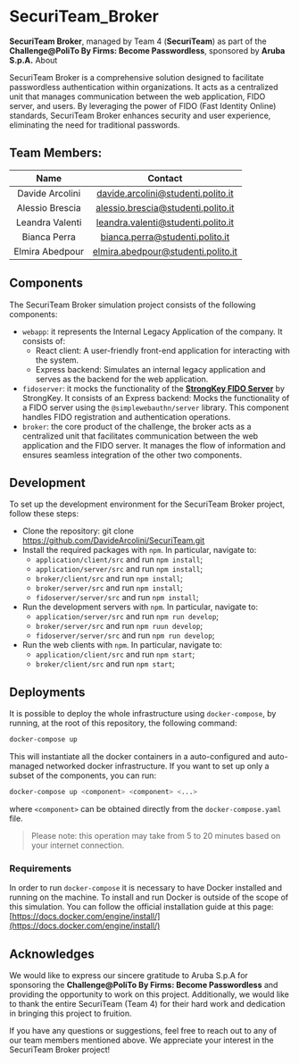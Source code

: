# SecuriTeam_Broker
**SecuriTeam Broker**, managed by Team 4 (**SecuriTeam**) as part of the **Challenge@PoliTo By Firms: Become Passwordless**, sponsored by **Aruba S.p.A.**
About

SecuriTeam Broker is a comprehensive solution designed to facilitate passwordless authentication within organizations. It acts as a centralized unit that manages communication between the web application, FIDO server, and users. By leveraging the power of FIDO (Fast Identity Online) standards, SecuriTeam Broker enhances security and user experience, eliminating the need for traditional passwords.

## Team Members: 
| Name | Contact |
|:---:|:---:|
| Davide Arcolini | davide.arcolini@studenti.polito.it |
| Alessio Brescia | alessio.brescia@studenti.polito.it |
| Leandra Valenti | leandra.valenti@studenti.polito.it |
| Bianca Perra | bianca.perra@studenti.polito.it |
| Elmira Abedpour | elmira.abedpour@studenti.polito.it |

## Components

The SecuriTeam Broker simulation project consists of the following components:

- `webapp`: it represents the Internal Legacy Application of the company. It consists of:
  - React client: A user-friendly front-end application for interacting with the system.
  - Express backend: Simulates an internal legacy application and serves as the backend for the web application.
- `fidoserver`: it mocks the functionality of the [**StrongKey FIDO Server**](https://www.strongkey.com/products/software/fido-strong-authentication) by StrongKey. It consists of an Express backend: Mocks the functionality of a FIDO server using the `@simplewebauthn/server` library. This component handles FIDO registration and authentication operations.
- `broker`: the core product of the challenge, the broker acts as a centralized unit that facilitates communication between the web application and the FIDO server. It manages the flow of information and ensures seamless integration of the other two components.

## Development

To set up the development environment for the SecuriTeam Broker project, follow these steps:
- Clone the repository: git clone https://github.com/DavideArcolini/SecuriTeam.git
- Install the required packages with `npm`. In particular, navigate to: 
  - `application/client/src` and run `npm install`;
  - `application/server/src` and run `npm install`;
  - `broker/client/src` and run `npm install`;
  - `broker/server/src` and run `npm install`;
  - `fidoserver/server/src` and run `npm install`;
- Run the development servers with `npm`. In particular, navigate to:
  - `application/server/src` and run `npm run develop`;
  - `broker/server/src` and run `npm ruun develop`;
  - `fidoserver/server/src` and run `npm run develop`;
- Run the web clients with `npm`. In particular, navigate to:
  - `application/client/src` and run `npm start`;
  - `broker/client/src` and run `npm start`;

## Deployments

It is possible to deploy the whole infrastructure using `docker-compose`, by running, at the root of this repository, the following command:
```bash
docker-compose up
```

This will instantiate all the docker containers in a auto-configured and auto-managed networked docker infrastructure. If you want to set up only a subset of the components, you can run:
```bash
docker-compose up <component> <component> <...>
```
where `<component>` can be obtained directly from the `docker-compose.yaml` file.

> Please note: this operation may take from 5 to 20 minutes based on your internet connection.


### Requirements
In order to run `docker-compose` it is necessary to have Docker installed and running on the machine. To install and run Docker is outside of the scope of this simulation. You can follow the official installation guide at this page: [https://docs.docker.com/engine/install/](https://docs.docker.com/engine/install/)

## Acknowledges
We would like to express our sincere gratitude to Aruba S.p.A for sponsoring the **Challenge@PoliTo By Firms: Become Passwordless** and providing the opportunity to work on this project. Additionally, we would like to thank the entire SecuriTeam (Team 4) for their hard work and dedication in bringing this project to fruition.

If you have any questions or suggestions, feel free to reach out to any of our team members mentioned above. We appreciate your interest in the SecuriTeam Broker project!
